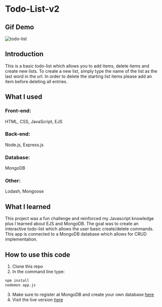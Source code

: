 # Todo-List-v2

## Gif Demo
![todo-list](Readme/todolist-gif.gif)

## Introduction

This is a basic todo-list which allows you to add items, delete items and create new lists.
To create a new list, simply type the name of the list as the last word in the url.
In order to delete the starting list items please add an item before deleting all entries.

## What I used

### Front-end: 
HTML, CSS, JavaScript, EJS

### Back-end: 
Node.js, Express.js

### Database: 
MongoDB

### Other: 
Lodash, Mongoose

## What I learned

This project was a fun challenge and reinforced my Javascript knowledge plus I learned about EJS and MongoDB. 
The goal was to create an interactive todo-list which allows the user basic create/delete commands.
This app is connected to a MongoDB database which allows for CRUD implementation.


## How to use this code
1. Clone this repo
2. In the command line type: 
  ```sh
  npm install
  nodemon app.js
  ```
3. Make sure to register at MongoDB and create your own database [here](https://www.mongodb.com/)
4. Visit the live version [here](https://murmuring-hollows-67781.herokuapp.com/)
